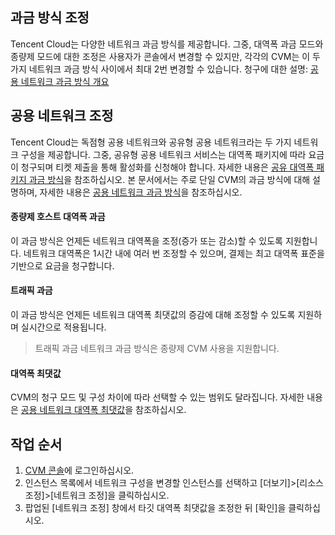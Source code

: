 ## 과금 방식 조정
Tencent Cloud는 다양한 네트워크 과금 방식를 제공합니다. 그중, 대역폭 과금 모드와 종량제 모드에 대한 조정은 사용자가 콘솔에서 변경할 수 있지만, 각각의 CVM는 이 두 가지 네트워크 과금 방식 사이에서 최대 2번 변경할 수 있습니다.
청구에 대한 설명: [공용 네트워크 과금 방식 개요](https://intl.intl.cloud.tencent.com/document/product/213/10578) 

## 공용 네트워크 조정
Tencent Cloud는 독점형 공용 네트워크와 공유형 공용 네트워크라는 두 가지 네트워크 구성을 제공합니다. 그중, 공유형 공용 네트워크 서비스는 대역폭 패키지에 따라 요금이 청구되며 티켓 제출을 통해 활성화를 신청해야 합니다. 자세한 내용은 [공유 대역폭 패키지 과금 방식](https://intl.cloud.tencent.com/document/product/684/15255)을 참조하십시오. 본 문서에서는 주로 단일 CVM의 과금 방식에 대해 설명하며, 자세한 내용은 [공용 네트워크 과금 방식](https://intl.intl.cloud.tencent.com/document/product/213/10578)을 참조하십시오.

#### 종량제 호스트 대역폭 과금
이 과금 방식은 언제든 네트워크 대역폭을 조정(증가 또는 감소)할 수 있도록 지원합니다. 네트워크 대역폭은 1시간 내에 여러 번 조정할 수 있으며, 결제는 최고 대역폭 표준을 기반으로 요금을 청구합니다.

#### 트래픽 과금
이 과금 방식은 언제든 네트워크 대역폭 최댓값의 증감에 대해 조정할 수 있도록 지원하며 실시간으로 적용됩니다.
> 트래픽 과금 네트워크 과금 방식은 종량제 CVM 사용을 지원합니다.

#### 대역폭 최댓값
CVM의 청구 모드 및 구성 차이에 따라 선택할 수 있는 범위도 달라집니다. 자세한 내용은 [공용 네트워크 대역폭 최댓값](https://intl.cloud.tencent.com/document/product/213/12523)을 참조하십시오.

## 작업 순서
1. [CVM 콘솔](https://console.cloud.tencent.com/cvm/index)에 로그인하십시오.
2. 인스턴스 목록에서 네트워크 구성을 변경할 인스턴스를 선택하고 [더보기]>[리소스 조정]>[네트워크 조정]을 클릭하십시오.
2. 팝업된 [네트워크 조정] 창에서 타깃 대역폭 최댓값을 조정한 뒤 [확인]을 클릭하십시오.
